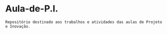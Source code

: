 # Aula-de-P.I.
    Repositório destinado aos trabalhos e atividades das aulas de Projeto e Inovação.
